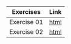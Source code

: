 Exercises        | Link
:-----:          | :--------:
Exercise 01      | [html](../exercise_pluto_01)
Exercise 02      | [html](../exercise_pluto_02)